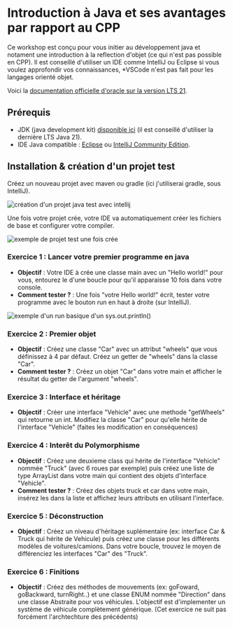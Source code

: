 
# Introduction à Java et ses avantages par rapport au CPP

Ce workshop est conçu pour vous initier au développement java et notament une introduction à la reflection d'objet (ce qui n'est pas possible en CPP).
Il est conseillé d'utiliser un IDE comme IntelliJ ou Eclipse si vous voulez approfondir vos connaissances, *VSCode n'est pas fait pour les langages orienté objet.

Voici la [documentation officielle d'oracle sur la version LTS 21](https://docs.oracle.com/en/java/javase/21/docs/api/index.html).

## Prérequis
- JDK (java development kit) [disponible ici](https://www.oracle.com/fr/java/technologies/downloads/#java21) (il est conseillé d'utiliser la dernière LTS Java 21).
- IDE Java compatible : [Eclipse](https://eclipseide.org/) ou [IntelliJ Community Edition](https://www.jetbrains.com/idea/download/other.html).

## Installation & création d'un projet test

Créez un nouveau projet avec maven ou gradle (ici j'utiliserai gradle, sous IntelliJ).

![création d'un projet java test avec intellij](https://cdn.discordapp.com/attachments/1239922406626430996/1239922498141818901/Screenshot_from_2024-05-14_14-47-09.png?ex=6644af50&is=66435dd0&hm=2d7a473426aa4995a7a4c5ae3e683be600acebb704a4c591b18848d6574b9dd3&)

Une fois votre projet crée, votre IDE va automatiquement créer les fichiers de base et configurer votre compiler.

![exemple de projet test une fois crée](https://cdn.discordapp.com/attachments/1239922406626430996/1239924209430302730/Screenshot_from_2024-05-14_14-55-46.png?ex=6644b0e8&is=66435f68&hm=6e067bb14c09b4af2eb48e0d35096cdb9f08a4ac7b0bc15050dff0f2dd1b3661&)

### Exercice 1 : Lancer votre premier programme en java
- **Objectif** : Votre IDE à crée une classe main avec un "Hello world!" pour vous, entourez le d'une boucle pour qu'il apparaisse 10 fois dans votre console. 
- **Comment tester ?** : Une fois "votre Hello world!" écrit, tester votre programme avec le bouton run en haut à droite (sur IntelliJ). 

![exemple d'un run basique d'un sys.out.println()](https://cdn.discordapp.com/attachments/1239922406626430996/1239926117398220841/image.png?ex=6644b2af&is=6643612f&hm=f8950349d0aa5d3bf683fbafacc2350e26f2620530620168251d8098ac4f43a1&)

### Exercice 2 : Premier objet
- **Objectif** : Créez une classe "Car" avec un attribut "wheels" que vous définissez à 4 par défaut. Créez un getter de "wheels" dans la classe "Car".
- **Comment tester ?** : Créez un objet "Car" dans votre main et afficher le résultat du getter de l'argument "wheels".

### Exercice 3 : Interface et héritage
- **Objectif** : Créer une interface "Vehicle" avec une methode "getWheels" qui retourne un int. Modifiez la classe "Car" pour qu'elle hérite de l'interface "Vehicle" (faites les modification en conséquences)

### Exercice 4 : Interêt du Polymorphisme
- **Objectif** : Créez une deuxieme class qui hérite de l'interface "Vehicle" nommée "Truck" (avec 6 roues par exemple) puis créez une liste de type ArrayList dans votre main qui contient des objets d'interface "Vehicle".
- **Comment tester ?** : Créez des objets truck et car dans votre main, insérez les dans la liste et affichez leurs attributs en utilisant l'interface.

### Exercice 5 : Déconstruction
- **Objectif** : Créez un niveau d'héritage suplémentaire (ex: interface Car & Truck qui hérite de Vehicule) puis créez une classe pour les différents modèles de voitures/camions. Dans votre boucle, trouvez le moyen de différenciez les interfaces "Car" des "Truck".

### Exercice 6 : Finitions
- **Objectif** : Créez des méthodes de mouvements (ex: goFoward, goBackward, turnRight..) et une classe ENUM nommée "Direction" dans une classe Abstraite pour vos véhicules. L'objectif est d'implementer un système de véhicule complètement générique. (Cet exercice ne suit pas forcément l'archtechture des précédents)
